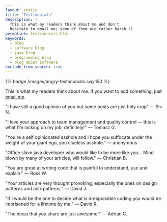```yaml
---
layout: static
title: "Testimonials"
description: |
  This is what my readers think about me and don't
  hesitate to email me; some of them are rather harsh :)
permalink: testimonials.html
keywords:
  - blog
  - software blog
  - java blog
  - programming blog
  - blog about software
exclude_from_search: true
---
```


{% badge /images/angry-testimonials.svg 150 %}

This is what my readers think about me. If you want to add
something, just [email me](mailto:me@yegor256.com).

"I have still a good opinion of you but some posts are just holy crap"
&mdash; Siv N.

"I love your approach to team management and quality control &mdash;
this is what I'm lacking on my job, definitely!"
&mdash; Tomasz G.

"You're a self opinionated asshole and I hope you suffocate
under the weight of your giant ego, you clueless asshole."
&mdash; anonymous

"Office slave java developer who would like to be more like you...
Mind blown by many of your articles, will follow."
&mdash; Christian B.

"You are great at writing code that
is painful to understand, use and explain."
&mdash; Ross W.

"Your articles are very thought provoking, especially the
ones on design patterns and anti-patterns."
&mdash; David J.

"If I would be the one to decide what is irresponsible coding
you would be imprisoned for a lifetime by me."
&mdash; David R.

"The ideas that you share are just awesome!"
&mdash; Adrian C.

